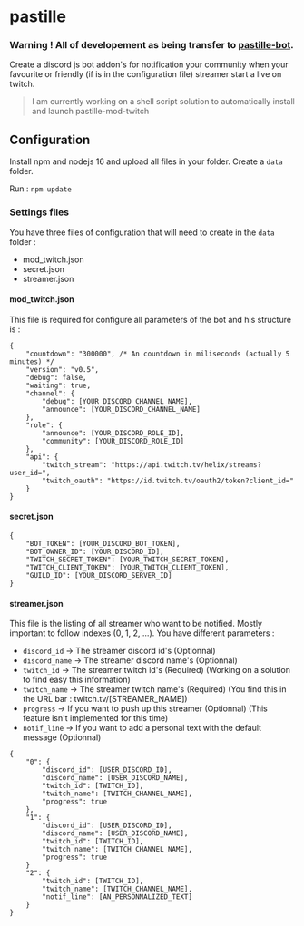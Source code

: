 # pastille

### Warning ! All of developement as being transfer to [pastille-bot](https://github.com/jeremiemeunier/pastille-bot).


 Create a discord js bot addon's for notification your community when your favourite or friendly (if is in the configuration file) streamer start a live on twitch.
 
 > I am currently working on a shell script solution to automatically install and launch pastille-mod-twitch </blockquote>
 
 ## Configuration
 
 Install npm and nodejs 16 and upload all files in your folder. Create a `data` folder.
 
 Run : `npm update`

### Settings files

You have three files of configuration that will need to create in the `data` folder :

- mod_twitch.json
- secret.json
- streamer.json

#### mod_twitch.json

This file is required for configure all parameters of the bot and his structure is :

```
{
    "countdown": "300000", /* An countdown in miliseconds (actually 5 minutes) */
    "version": "v0.5",
    "debug": false,
    "waiting": true,
    "channel": {
        "debug": [YOUR_DISCORD_CHANNEL_NAME],
        "announce": [YOUR_DISCORD_CHANNEL_NAME]
    },
    "role": {
        "announce": [YOUR_DISCORD_ROLE_ID],
        "community": [YOUR_DISCORD_ROLE_ID]
    },
    "api": {
        "twitch_stream": "https://api.twitch.tv/helix/streams?user_id=",
        "twitch_oauth": "https://id.twitch.tv/oauth2/token?client_id="
    }
}
```

#### secret.json

```
{
    "BOT_TOKEN": [YOUR_DISCORD_BOT_TOKEN],
    "BOT_OWNER_ID": [YOUR_DISCORD_ID],
    "TWITCH_SECRET_TOKEN": [YOUR_TWITCH_SECRET_TOKEN],
    "TWITCH_CLIENT_TOKEN": [YOUR_TWITCH_CLIENT_TOKEN],
    "GUILD_ID": [YOUR_DISCORD_SERVER_ID]
}
```

#### streamer.json

This file is the listing of all streamer who want to be notified. Mostly important to follow indexes (0, 1, 2, ...).
You have different parameters :
- `discord_id` → The streamer discord id's (Optionnal)
- `discord_name` → The streamer discord name's (Optionnal)
- `twitch_id` → The streamer twitch id's (Required) (Working on a solution to find easy this information)
- `twitch_name` → The streamer twitch name's (Required) (You find this in the URL bar : twitch.tv/[STREAMER_NAME])
- `progress` → If you want to push up this streamer (Optionnal) (This feature isn't implemented for this time)
- `notif_line` → If you want to add a personal text with the default message (Optionnal)

```
{
    "0": {
        "discord_id": [USER_DISCORD_ID],
        "discord_name": [USER_DISCORD_NAME],
        "twitch_id": [TWITCH_ID],
        "twitch_name": [TWITCH_CHANNEL_NAME],
        "progress": true
    },
    "1": {
        "discord_id": [USER_DISCORD_ID],
        "discord_name": [USER_DISCORD_NAME],
        "twitch_id": [TWITCH_ID],
        "twitch_name": [TWITCH_CHANNEL_NAME],
        "progress": true
    }
    "2": {
        "twitch_id": [TWITCH_ID],
        "twitch_name": [TWITCH_CHANNEL_NAME],
        "notif_line": [AN_PERSONNALIZED_TEXT]
    }
}
```
